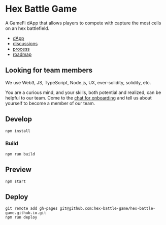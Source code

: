 # Hex Battle Game

A GameFi dApp that allows players to compete with capture the most cells on an hex battlefield.

- [dApp](https://hex-battle-game.github.io)
- [discussions](https://github.com/orgs/hex-battle-game/discussions)
- [process](https://github.com/orgs/hex-battle-game/projects/1/views/1?visibleFields=%5B%22Title%22%2C%22Assignees%22%2C%22Status%22%2C%22Labels%22%2C%22Milestone%22%5D)
- [roadmap](https://github.com/hex-battle-game/dapp/milestones)

## Looking for team members

We use Web3, JS, TypeScript, Node.js, UX, ever-solidity, solidity, etc.

You are a curious mind, and your skills, both potential and realized, can be helpful to our team. Come to the [chat for onboarding](https://t.me/+AAkXBo0fhhlmODAy) and tell us about yourself to become a member of our team.

## Develop

```shell
npm install
```

### Build

```shell
npm run build
```

## Preview

```shell
npm start
```

## Deploy

```shell
git remote add gh-pages git@github.com:hex-battle-game/hex-battle-game.github.io.git
npm run deploy
```
